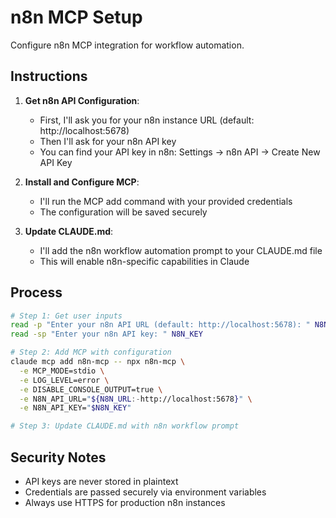 # n8n MCP Setup

Configure n8n MCP integration for workflow automation.

## Instructions

1. **Get n8n API Configuration**:
   - First, I'll ask you for your n8n instance URL (default: http://localhost:5678)
   - Then I'll ask for your n8n API key
   - You can find your API key in n8n: Settings → n8n API → Create New API Key

2. **Install and Configure MCP**:
   - I'll run the MCP add command with your provided credentials
   - The configuration will be saved securely

3. **Update CLAUDE.md**:
   - I'll add the n8n workflow automation prompt to your CLAUDE.md file
   - This will enable n8n-specific capabilities in Claude

## Process

```bash
# Step 1: Get user inputs
read -p "Enter your n8n API URL (default: http://localhost:5678): " N8N_URL
read -sp "Enter your n8n API key: " N8N_KEY

# Step 2: Add MCP with configuration
claude mcp add n8n-mcp -- npx n8n-mcp \
  -e MCP_MODE=stdio \
  -e LOG_LEVEL=error \
  -e DISABLE_CONSOLE_OUTPUT=true \
  -e N8N_API_URL="${N8N_URL:-http://localhost:5678}" \
  -e N8N_API_KEY="$N8N_KEY"

# Step 3: Update CLAUDE.md with n8n workflow prompt
```

## Security Notes

- API keys are never stored in plaintext
- Credentials are passed securely via environment variables
- Always use HTTPS for production n8n instances
